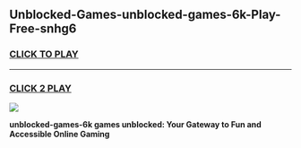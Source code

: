 
## Unblocked-Games-unblocked-games-6k-Play-Free-snhg6
<h3>
<a href="https://premium76.site?title=unblocked-games-6k&ref=10A">CLICK TO PLAY</a></h3>
<hr>

<h3>
<a href="https://premium76.site?title=unblocked-games-6k&ref=10A">CLICK 2 PLAY</a>
  
</h3>

<a href="https://premium76.site?title=unblocked-games-6k&ref=10A"><img src="https://clearcache.store/games.png"></a>


**unblocked-games-6k games unblocked: Your Gateway to Fun and Accessible Online Gaming**
